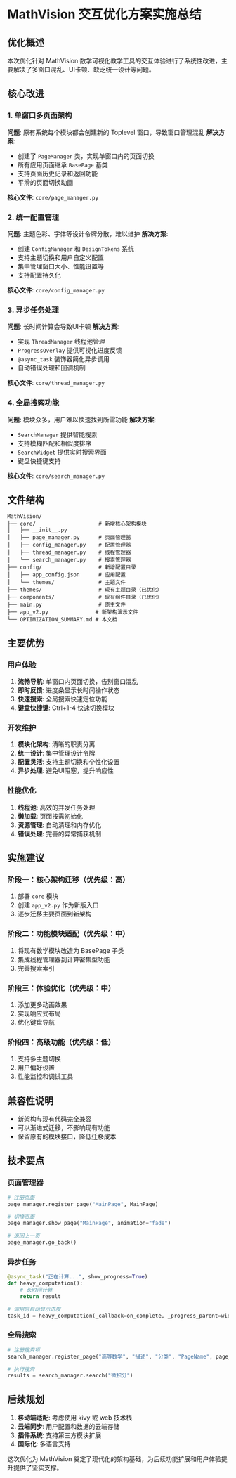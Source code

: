 # MathVision 交互优化方案实施总结

## 优化概述

本次优化针对 MathVision 数学可视化教学工具的交互体验进行了系统性改进，主要解决了多窗口混乱、UI卡顿、缺乏统一设计等问题。

## 核心改进

### 1. 单窗口多页面架构
**问题**: 原有系统每个模块都会创建新的 Toplevel 窗口，导致窗口管理混乱
**解决方案**: 
- 创建了 `PageManager` 类，实现单窗口内的页面切换
- 所有应用页面继承 `BasePage` 基类
- 支持页面历史记录和返回功能
- 平滑的页面切换动画

**核心文件**: `core/page_manager.py`

### 2. 统一配置管理
**问题**: 主题色彩、字体等设计令牌分散，难以维护
**解决方案**:
- 创建 `ConfigManager` 和 `DesignTokens` 系统
- 支持主题切换和用户自定义配置
- 集中管理窗口大小、性能设置等
- 支持配置持久化

**核心文件**: `core/config_manager.py`

### 3. 异步任务处理
**问题**: 长时间计算会导致UI卡顿
**解决方案**:
- 实现 `ThreadManager` 线程池管理
- `ProgressOverlay` 提供可视化进度反馈
- `@async_task` 装饰器简化异步调用
- 自动错误处理和回调机制

**核心文件**: `core/thread_manager.py`

### 4. 全局搜索功能
**问题**: 模块众多，用户难以快速找到所需功能
**解决方案**:
- `SearchManager` 提供智能搜索
- 支持模糊匹配和相似度排序
- `SearchWidget` 提供实时搜索界面
- 键盘快捷键支持

**核心文件**: `core/search_manager.py`

## 文件结构

```
MathVision/
├── core/                    # 新增核心架构模块
│   ├── __init__.py
│   ├── page_manager.py      # 页面管理器
│   ├── config_manager.py    # 配置管理器
│   ├── thread_manager.py    # 线程管理器
│   └── search_manager.py    # 搜索管理器
├── config/                  # 新增配置目录
│   ├── app_config.json      # 应用配置
│   └── themes/              # 主题文件
├── themes/                  # 现有主题目录（已优化）
├── components/              # 现有组件目录（已优化）
├── main.py                  # 原主文件
├── app_v2.py               # 新架构演示文件
└── OPTIMIZATION_SUMMARY.md # 本文档
```

## 主要优势

### 用户体验
1. **流畅导航**: 单窗口内页面切换，告别窗口混乱
2. **即时反馈**: 进度条显示长时间操作状态
3. **快速搜索**: 全局搜索快速定位功能
4. **键盘快捷键**: Ctrl+1-4 快速切换模块

### 开发维护
1. **模块化架构**: 清晰的职责分离
2. **统一设计**: 集中管理设计令牌
3. **配置灵活**: 支持主题切换和个性化设置
4. **异步处理**: 避免UI阻塞，提升响应性

### 性能优化
1. **线程池**: 高效的并发任务处理
2. **懒加载**: 页面按需初始化
3. **资源管理**: 自动清理和内存优化
4. **错误处理**: 完善的异常捕获机制

## 实施建议

### 阶段一：核心架构迁移（优先级：高）
1. 部署 `core` 模块
2. 创建 `app_v2.py` 作为新版入口
3. 逐步迁移主要页面到新架构

### 阶段二：功能模块适配（优先级：中）
1. 将现有数学模块改造为 BasePage 子类
2. 集成线程管理器到计算密集型功能
3. 完善搜索索引

### 阶段三：体验优化（优先级：中）
1. 添加更多动画效果
2. 实现响应式布局
3. 优化键盘导航

### 阶段四：高级功能（优先级：低）
1. 支持多主题切换
2. 用户偏好设置
3. 性能监控和调试工具

## 兼容性说明

- 新架构与现有代码完全兼容
- 可以渐进式迁移，不影响现有功能
- 保留原有的模块接口，降低迁移成本

## 技术要点

### 页面管理器
```python
# 注册页面
page_manager.register_page("MainPage", MainPage)

# 切换页面
page_manager.show_page("MainPage", animation="fade")

# 返回上一页
page_manager.go_back()
```

### 异步任务
```python
@async_task("正在计算...", show_progress=True)
def heavy_computation():
    # 长时间计算
    return result

# 调用时自动显示进度
task_id = heavy_computation(_callback=on_complete, _progress_parent=widget)
```

### 全局搜索
```python
# 注册搜索项
search_manager.register_page("高等数学", "描述", "分类", "PageName", page_manager)

# 执行搜索
results = search_manager.search("微积分")
```

## 后续规划

1. **移动端适配**: 考虑使用 kivy 或 web 技术栈
2. **云端同步**: 用户配置和数据的云端存储
3. **插件系统**: 支持第三方模块扩展
4. **国际化**: 多语言支持

这次优化为 MathVision 奠定了现代化的架构基础，为后续功能扩展和用户体验提升提供了坚实支撑。 